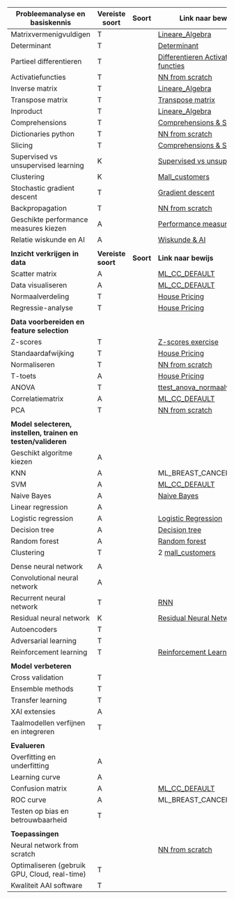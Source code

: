 | **Probleemanalyse en basiskennis** | **Vereiste soort** | **Soort** | **Link naar bewijs** | **Sprint** |
| --- | --- | --- |----------------------| --- |
| Matrixvermenigvuldigen | T | | [Lineare_Algebra](https://gitlab.fdmci.hva.nl/leverib/logboek/-/blob/main/Wiskunde/500784954_Bas_Levering_Wiskunde_les_1_Lineare_Algebra.ipynb)              | 1 |
| Determinant | T | | [Determinant](https://gitlab.fdmci.hva.nl/leverib/logboek/-/blob/main/Wiskunde/Determinant.jpg)                     | 1 |
| Partieel differentieren | T | | [Differentieren Activatie functies](https://gitlab.fdmci.hva.nl/leverib/logboek/-/blob/main/Wiskunde/Differentieren_activatiefuncties.jpg)                     | 1 |
| Activatiefuncties | T | | [ NN from scratch ](https://gitlab.fdmci.hva.nl/leverib/logboek/-/blob/main/Python/nnfs.ipynb)                    | 1 |
| Inverse matrix | T | | [Lineare_Algebra](https://gitlab.fdmci.hva.nl/leverib/logboek/-/blob/main/Wiskunde/500784954_Bas_Levering_Wiskunde_les_1_Lineare_Algebra.ipynb)                     | 1 |
| Transpose matrix | T | | [Transpose matrix](https://gitlab.fdmci.hva.nl/leverib/logboek/-/blob/main/Wiskunde/Matrix_transpose.jpg)                  | 1 |
| Inproduct | T | | [Lineare_Algebra](https://gitlab.fdmci.hva.nl/leverib/logboek/-/blob/main/Wiskunde/500784954_Bas_Levering_Wiskunde_les_1_Lineare_Algebra.ipynb)                     | 1 |
| Comprehensions | T | | [Comprehensions & Slicing](https://gitlab.fdmci.hva.nl/leverib/logboek/-/blob/main/Python/500784954_Bas_Levering_Comprehensions_Slicing.ipynb)      | 1 |
| Dictionaries python | T | | [NN from scratch](https://gitlab.fdmci.hva.nl/leverib/logboek/-/blob/main/Python/nnfs.ipynb)  | 1 |
| Slicing | T | | [Comprehensions & Slicing](https://gitlab.fdmci.hva.nl/leverib/logboek/-/blob/main/Python/500784954_Bas_Levering_Comprehensions_Slicing.ipynb)                     | 1 |
| Supervised vs unsupervised learning | K | | [Supervised vs unsupervised](https://gitlab.fdmci.hva.nl/leverib/logboek/-/blob/main/Machine%20Learning/500784954_Bas_Levering_Supervised_vs_unsupervised_machine_learning.pdf)                     | 1 |
| Clustering | K | | [Mall_customers](https://gitlab.fdmci.hva.nl/leverib/logboek/-/blob/main/Machine%20Learning/500784954_Bas_Levering_Machine_learning_logboek_mall_customers.ipynb)                     | 1 |
| Stochastic gradient descent | T | | [Gradient descent](https://gitlab.fdmci.hva.nl/leverib/logboek/-/blob/main/Wiskunde/Gradient%20descent.ipynb)                    | 1 |
| Backpropagation | T | | [NN from scratch](https://gitlab.fdmci.hva.nl/leverib/logboek/-/blob/main/Python/nnfs.ipynb)                     | 1 |
| Geschikte performance measures kiezen | A | | [Performance measure](https://gitlab.fdmci.hva.nl/leverib/logboek/-/blob/main/Machine%20Learning/Performance_measures_.pdf)| 1 |
| Relatie wiskunde en AI | A | |  [Wiskunde & AI](https://gitlab.fdmci.hva.nl/leverib/logboek/-/blob/main/Wiskunde/500784954_Bas_Levering_relatie_wiskunde_AI__1_.pdf)                    | 1 |
| | | |                      | |
| **Inzicht verkrijgen in data** | **Vereiste soort** | **Soort** | **Link naar bewijs** ||
| Scatter matrix | A | |  [ML_CC_DEFAULT](https://gitlab.fdmci.hva.nl/leverib/logboek/-/blob/main/Machine%20Learning/500784954_Bas_Levering_Machine_learning_logboek_credit_fraud.ipynb)         | 1 |
| Data visualiseren | A | | [ML_CC_DEFAULT](https://gitlab.fdmci.hva.nl/leverib/logboek/-/blob/main/Machine%20Learning/500784954_Bas_Levering_Machine_learning_logboek_credit_fraud.ipynb)          | 1 |
| Normaalverdeling | T | | [House Pricing](https://gitlab.fdmci.hva.nl/leverib/logboek/-/blob/main/Machine%20Learning/500784954_Bas_Levering_Machine_Learning_LR_House_Pricing.ipynb)                     | 1 |
| Regressie-analyse | T | | [House Pricing](https://gitlab.fdmci.hva.nl/leverib/logboek/-/blob/main/Machine%20Learning/500784954_Bas_Levering_Machine_Learning_LR_House_Pricing.ipynb)                     | 1 |
| | | |                      | |
| **Data voorbereiden en feature selection** | | |                      | |
| Z-scores | T | |[Z-scores exercise](https://gitlab.fdmci.hva.nl/leverib/logboek/-/blob/main/Machine%20Learning/500784954_Bas_Levering_Machine_statistics_Z-scores.ipynb)                       | 1 |
| Standaardafwijking | T | | [House Pricing](https://gitlab.fdmci.hva.nl/leverib/logboek/-/blob/main/Machine%20Learning/500784954_Bas_Levering_Machine_Learning_LR_House_Pricing.ipynb)                      | 1 |
| Normaliseren | T | | [ NN from scratch ](https://gitlab.fdmci.hva.nl/leverib/logboek/-/blob/main/Python/nnfs.ipynb)                     | 1 |
| T-toets | A | | [House Pricing](https://gitlab.fdmci.hva.nl/leverib/logboek/-/blob/main/Machine%20Learning/500784954_Bas_Levering_Machine_Learning_LR_House_Pricing.ipynb)                     | 1 |
| ANOVA | T | |[ttest_anova_normaalverdeling](https://gitlab.fdmci.hva.nl/leverib/logboek/-/blob/main/Wiskunde/500784954_Bas_Levering_statistiek_ttest_anova_normaalverdeling.ipynb)                     | 1 |
| Correlatiematrix | A | | [ML_CC_DEFAULT](https://gitlab.fdmci.hva.nl/leverib/logboek/-/blob/main/Machine%20Learning/500784954_Bas_Levering_Machine_learning_logboek_credit_fraud.ipynb)          | 1 |
| PCA | T | | [ NN from scratch ](https://gitlab.fdmci.hva.nl/leverib/logboek/-/blob/main/Python/nnfs.ipynb)                     | 1 | 
 | | | |                      |
| **Model selecteren, instellen, trainen en testen/valideren** | | |                      | |
| Geschikt algoritme kiezen | A | |                      | 2 |
| KNN | A | | ML_BREAST_CANCER                     | 2 |
| SVM | A | | [ML_CC_DEFAULT](https://gitlab.fdmci.hva.nl/leverib/logboek/-/blob/main/Machine%20Learning/500784954_Bas_Levering_Machine_learning_logboek_credit_fraud.ipynb)          | 2 |
| Naive Bayes | A | | [Naive Bayes](https://gitlab.fdmci.hva.nl/leverib/logboek/-/blob/main/Machine%20Learning/500784954_Bas_Levering_Machine_learning_Breast_cancer_RFC_LR_DTC.ipynb)                 | 2 |
| Linear regression | A | | |  2 | 
| Logistic regression | A | |  [Logistic Regression](https://gitlab.fdmci.hva.nl/leverib/logboek/-/blob/main/Machine%20Learning/500784954_Bas_Levering_Machine_learning_Breast_cancer_RFC_LR_DTC.ipynb)|                    | 2 |
| Decision tree | A | |  [Decision tree ](https://gitlab.fdmci.hva.nl/leverib/logboek/-/blob/main/Machine%20Learning/500784954_Bas_Levering_Machine_learning_Breast_cancer_RFC_LR_DTC.ipynb)                    | 2 |
| Random forest | A | |[Random forest](https://gitlab.fdmci.hva.nl/leverib/logboek/-/blob/main/Machine%20Learning/500784954_Bas_Levering_Machine_learning_Breast_cancer_RFC_LR_DTC.ipynb)                       | 2 |
| Clustering | T |  | 2   [mall_customers](https://gitlab.fdmci.hva.nl/leverib/logboek/-/blob/main/Machine%20Learning/500784954_Bas_Levering_Machine_learning_logboek_mall_customers.ipynb)                | |
| | | |                      |
| Dense neural network | A | |                      | 2 |
| Convolutional neural network | A | |                      | 2 |
| Recurrent neural network | T | |  [RNN](https://gitlab.fdmci.hva.nl/leverib/logboek/-/blob/main/Machine%20Learning/500784954_Bas_Levering_RNN_clickbait_titles.ipynb)                    | 2 |
| Residual neural network | K | | [Residual Neural Network](https://gitlab.fdmci.hva.nl/leverib/logboek/-/blob/main/Machine%20Learning/Residual_Neural_Network.pdf)                     | 2 |
| Autoencoders | T | |                      | 2 |
| Adversarial learning | T | |                      | 2 |
| Reinforcement learning | T | | [Reinforcement Learning](https://gitlab.fdmci.hva.nl/leverib/logboek/-/blob/main/Machine%20Learning/Reinforcement_Learning.pdf)                     | 2 |
| | | |                      | |
| **Model verbeteren** | | |                      | |
| Cross validation | T | |                      | 2 |
| Ensemble methods | T | |                      | 2 |
| Transfer learning | T | |                      | 2 |
| XAI extensies | A | |                      | 2 |
| Taalmodellen verfijnen en integreren | T | |                      | 2 | |
 | | | |                      |
| **Evalueren** | | |                      | |
| Overfitting en underfitting | A |  |                      | 2 |
| Learning curve | A | |                      | 2 |
| Confusion matrix | A | | [ML_CC_DEFAULT](https://gitlab.fdmci.hva.nl/leverib/logboek/-/blob/main/Machine%20Learning/500784954_Bas_Levering_Machine_learning_logboek_credit_fraud.ipynb)                     | 2 |
| ROC curve | A | |ML_BREAST_CANCER                      | 2 |
| Testen op bias en betrouwbaarheid | T | |                      | 2 |
| | | |                      | |
| **Toepassingen** | | |                      | |
| Neural network from scratch | | | [NN from scratch](https://gitlab.fdmci.hva.nl/leverib/logboek/-/blob/main/Python/nnfs.ipynb)      | 1/2 |
| Optimaliseren (gebruik GPU, Cloud, real-time) | T | |                      | 2 |
| Kwaliteit AAI software | T | |                      | 2 |

